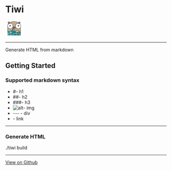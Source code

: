 
# Tiwi
![tiwi-logo](https://raw.githubusercontent.com/EdwinWalela/tiwi/main/docs/tiwi-mini.png)

---

Generate HTML from markdown

## Getting Started

### Supported markdown syntax

- #- h1
- ##- h2 
- ###- h3
- ![alt](src)- img
- --- - div
- []() - link

---

### Generate HTML

./tiwi build

---

[View on Github](https://github.com/EdwinWalela/tiwi)
	